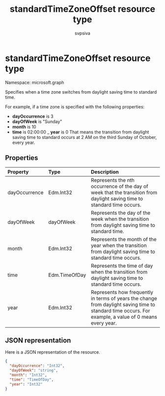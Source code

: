 ﻿---
title: "standardTimeZoneOffset resource type"
description: "Specifies when a time zone switches from daylight saving time to standard time."
localization_priority: Normal
author: "svpsiva"
ms.prod: ""
doc_type: resourcePageType
---

# standardTimeZoneOffset resource type

Namespace: microsoft.graph

Specifies when a time zone switches from daylight saving time to standard time.

For example, if a time zone is specified with the following properties:

- **dayOccurrence** is 3
- **dayOfWeek** is "Sunday"
- **month** is 10
- **time** is 02:00:00
_ **year** is 0
That means the transition from daylight saving time to standard occurs at 2 AM on the third Sunday of October, every year.

## Properties

| Property      | Type          | Description                                                                                                                                           |
| :------------ | :------------ | :---------------------------------------------------------------------------------------------------------------------------------------------------- |
| dayOccurrence | Edm.Int32     | Represents the nth occurrence of the day of week that the transition from daylight saving time to standard time occurs.                               |
| dayOfWeek     | dayOfWeek     | Represents the day of the week when the transition from daylight saving time to standard time.                                                        |
| month         | Edm.Int32     | Represents the month of the year when the transition from daylight saving time to standard time occurs.                                               |
| time          | Edm.TimeOfDay | Represents the time of day when the transition from daylight saving time to standard time occurs.                                                     |
| year          | Edm.Int32     | Represents how frequently in terms of years the change from daylight saving time to standard time occurs. For example, a value of 0 means every year. |

## JSON representation

Here is a JSON representation of the resource.

<!-- {
  "blockType": "resource",
  "optionalProperties": [

  ],
  "@odata.type": "microsoft.graph.standardTimeZoneOffset"
}-->

```json
{
  "dayOccurrence": "Int32",
  "dayOfWeek": "string",
  "month": "Int32",
  "time": "TimeOfDay",
  "year": "Int32"
}

```

<!-- uuid: 8fcb5dbc-d5aa-4681-8e31-b001d5168d79
2015-10-25 14:57:30 UTC -->

<!-- {
  "type": "#page.annotation",
  "description": "standardTimeZoneOffset resource",
  "keywords": "",
  "section": "documentation",
  "tocPath": ""
}-->
